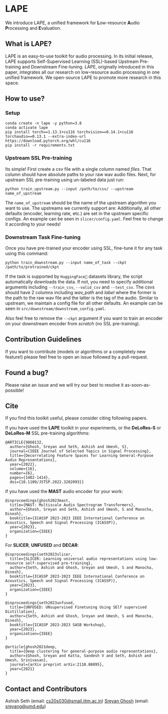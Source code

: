# LAPE
We introduce LAPE, a unified framework for **L**ow-resource **A**udio **P**rocessing and **E**valuation.

## What is LAPE?
LAPE is an easy-to-use toolkit for audio processing. In its initial release, LAPE supports Self-Supervised Learning (SSL)-based Upstream Pre-training and Downstream Fine-tuning. LAPE, originally introduced in this paper, integrates all our research on low-resource audio processing in one unified framework. We open-source LAPE to promote more research in this space.

## How to use?

### Setup
```
conda create -n lape -y python=3.8
conda activate lape
pip install torch==1.13.1+cu116 torchvision==0.14.1+cu116 torchaudio==0.13.1 --extra-index-url https://download.pytorch.org/whl/cu116
pip install -r requirements.txt
```

### Upstream SSL Pre-training

Its simple! First create a csv file with a single column named *files*. That column should have absolute paths to your raw wav audio files. Next, for upstream SSL pre-training using un-labeled data just run:

```
python train_upstream.py --input /path/to/csv/ --upstream name_of_upstream
```

The `name_of_upstream` should be the name of the upstream algorithm you want to use. The upstreams we currently support are: Additionally, all other defaults (encoder, learning rate, etc.) are set in the upstream specific configs. An example can be seen in `slicer/config.yaml`. Feel free to change it according to your needs! 

### Downstream Task Fine-tuning

Once you have pre-trained your encoder using SSL, fine-tune it for any task using this command:

```
python train_downstream.py --input name_of_task --ckpt /path/to/pretrained/ckpt
```

If the task is supported by `HuggingFace🤗` datasets library, the script automatically downloads the data. If not, you need to specify additional arguments including `--train_csv`, `--valid_csv` and `--test_csv`. The csvs should have 2 columns including *wav_path* and *label* where the former is the path to the raw wav file and the latter is the tag of the audio. Similar to upstream, we maintain a config file for all other defaults. An example can be seen in `src/downstream/downstream_config.yaml`.

Also feel free to remove the `--ckpt` argument if you want to train an encoder on your downstream encoder from *scratch* (no SSL pre-training).

## Contribution Guidelines
If you want to contribute (models or algorithms or a completely new feature!) please feel free to open an issue followed by a pull-request.

## Found a bug?
Please raise an issue and we will try our best to resolve it as-soon-as-possible!

## Cite
If you find this toolkit useful, please consider citing following papers.

If you have used the **LAPE** toolkit in your experiments, or the **DeLoRes-S** or **DeLoRes-M** SSL pre-training algorithms:
```
@ARTICLE{9868132,
  author={Ghosh, Sreyan and Seth, Ashish and Umesh, S},
  journal={IEEE Journal of Selected Topics in Signal Processing}, 
  title={Decorrelating Feature Spaces for Learning General-Purpose Audio Representations}, 
  year={2022},
  volume={16},
  number={6},
  pages={1402-1414},
  doi={10.1109/JSTSP.2022.3202093}}
```

If you have used the **MAST** audio encoder for your work:
```
@inproceedings{ghosh2023mast,
  title={MAST: Multiscale Audio Spectrogram Transformers},
  author={Ghosh, Sreyan and Seth, Ashish and Umesh, S and Manocha, Dinesh},
  booktitle={ICASSP 2023-2023 IEEE International Conference on Acoustics, Speech and Signal Processing (ICASSP)},
  year={2023},
  organization={IEEE}
}
```

For **SLICER**, **UNFUSED** and **DECAR**:
```
@inproceedings{seth2023slicer,
  title={SLICER: Learning universal audio representations using low-resource self-supervised pre-training},
  author={Seth, Ashish and Ghosh, Sreyan and Umesh, S and Manocha, Dinesh},
  booktitle={ICASSP 2023-2023 IEEE International Conference on Acoustics, Speech and Signal Processing (ICASSP)},
  year={2023},
  organization={IEEE}
}
```
```
@inproceedings{seth2023unfused,
  title={UNFUSED: UNsupervised Finetuning Using SElf supervised Distillation},
  author={Seth, Ashish and Ghosh, Sreyan and Umesh, S and Manocha, Dinesh},
  booktitle={ICASSP 2023-2023 SASB Workshop},
  year={2023},
  organization={IEEE}
}
```
```
@article{ghosh2021deep,
  title={Deep clustering for general-purpose audio representations},
  author={Ghosh, Sreyan and Katta, Sandesh V and Seth, Ashish and Umesh, Srinivasan},
  journal={arXiv preprint arXiv:2110.08895},
  year={2021}
}
```

## Contact and Contributors
Ashish Seth (email: cs20s030@smail.iitm.ac.in)
[Sreyan Ghosh](https://sreyan88.github.io/) (email: sreyang@umd.edu)
